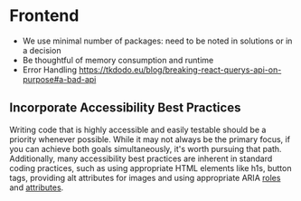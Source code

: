 # Frontend

- We use minimal number of packages: need to be noted in solutions or in a decision
- Be thoughtful of memory consumption and runtime
- Error Handling https://tkdodo.eu/blog/breaking-react-querys-api-on-purpose#a-bad-api

## Incorporate Accessibility Best Practices

Writing code that is highly accessible and easily testable should be a priority whenever possible.
While it may not always be the primary focus, if you can achieve both goals simultaneously, it's worth pursuing that path.
Additionally, many accessibility best practices are inherent in standard coding practices, such as using appropriate HTML elements like h1s, button tags, providing alt attributes for images and using appropriate ARIA [roles](https://www.w3.org/TR/wai-aria-1.2/#roles) and [attributes](https://www.w3.org/TR/wai-aria-1.2/#aria-attributes).
